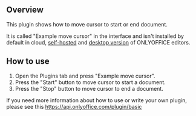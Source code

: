 ## Overview

This plugin shows how to move cursor to start or end document.

It is called "Example move cursor" in the interface and isn't installed by default in cloud, [self-hosted](https://github.com/ONLYOFFICE/DocumentServer) and [desktop version](https://github.com/ONLYOFFICE/DesktopEditors) of ONLYOFFICE editors. 

## How to use

1. Open the Plugins tab and press "Example move cursor".
2. Press the "Start" button to move cursor to start a document.
3. Press the "Stop" button to move cursor to end a document.

If you need more information about how to use or write your own plugin, please see this https://api.onlyoffice.com/plugin/basic